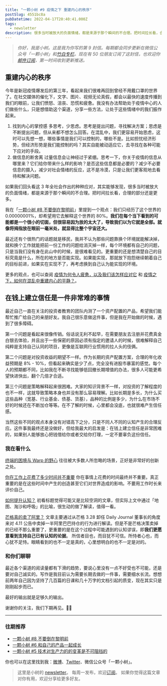 ```yaml
---
title: "一颗小树 #9 疫情之下 重建内心的秩序"
postSlug: 4551bc8a
pubDatetime: 2022-04-17T20:40:41.000Z
tags:
  - newsletter
description: 很多当时被放大的负面情绪，都是来源于那个瞬间的不合理。把时间拉长看，合理的部分还是更多。
---
```


> _你好，我是小树。这是我为你写的第 9 封信。每期都会同步更新在微信公众号「一颗小树」和[竹白专栏](https://xiaoshu.zhubai.love)。现在有 50 位朋友订阅了这封信，也欢迎你[邮件订阅](https://xiaoshu.zhubai.love)，第一时间收到更新推送。_

## 重建内心的秩序

今年是新冠疫情爆发后的第三年，看起来我们很难再回到曾经不用戴口罩的世界了。在社交媒体的催化下，文字、图片、视频无论真假，都会以最快的速度传播到我们的眼前，让我们愤怒、沮丧、恐慌和疲惫。我没有办法帮助处于疫情中心的人们做些什么，只是想借助这个渠道，分享一些方法，让处于这些情绪中的我们振作起来。

1. 找到内心的掌控感
   多思考，少思虑。思考是提出问题，寻找解决方案；思虑是不断提出问题，但从来都不想怎么回答。在混乱中，我们更容易开始思虑，这时可以先想一想，哪些事情是我们可以控制的，哪些不是。比如担忧经济形势，但经济形势是我们能控制的吗？其实自能被动适应它，去寻找在各种可能下应对的手段。
2. 做信息的断舍离
   过量信息会让神经过于紧绷。思考一下，你关于疫情的信息从哪里来？它们给你带来什么样的影响？是否这些信息都是必要的？减少不必要信息的摄入，减少对社会情绪的反应，这不是冷漠，只是让我们更客观地去看待和解决问题。

如果我们回头看这 3 年全社会作出的种种应对，其实能够发现，很多当时被放大的负面情绪，都是来源于那个瞬间的不合理。把时间拉长看，合理的部分还是更多。

我在「[一颗小树 #8 不要倒在黎明前](https://xiaoshu.zhubai.love/posts/2125116827176398848)」里提到一个观点：我们只经历了这个世界的 0.00000001%，却希望用它去解释这个世界的 80%。**我们在每个当下看到的可能都是一个很小的切面，但很容易因为放的太大了，导致我们以为它就是全部。就像将拇指放在眼前一毫米处，就显得比整个宇宙还大。**

最近还有个很热门的话题就是移民，我并不认为那些问题靠换个环境就能解决掉，就和换个工作就能把前一份工作的问题给消灭掉一样，每个环境都有自己的问题，只是当我们没有身在此山中的时候，是很难看见的。更重要的还是想清楚自己的目标究竟是什么，所在的地方是否能实现。如果能实现，那就放下抱怨继续朝着自己的目标前进，如果实在实现不了，再考虑换到自己认为能实现的环境。

更多的观点，也可以查阅 [疫情为何令人疲惫，以及我们该怎样应对它](https://mp.weixin.qq.com/s/lD8Yuh1boSvvlLpq2w-2rg) 和 [疫情之下，如何在混乱中重建内心的平静？](https://mp.weixin.qq.com/s/PEJ_XEu09Trb6Uy9029zzQ)。

## 在钱上建立信任是一件非常难的事情

最近自己一直在关注的投资者教育的团队内测了一个资产配置的产品，希望我们能帮忙推广给自己的亲朋好友。我自己很乐意做这件事，但是我在开始做的时候，遇到了很多障碍。

第一个问题是看起来很像传销。俗话说无利不起早，在需要朋友去注册并花费真金白银去体验，并且出于一些保密的原因必须有指定的邀请人的时候，很难解释自己纯粹是支持自己认同的项目，更像是互联网行业惯用的拉人头的伎俩。

第二个问题是对投资收益的期望不一样。作为长期的资产配置方案，合理的年化收益预期是 8% - 10%，但看起来确实是少了点，完全没有进股市暴富的感觉。每个人的预期都不同，比如我在不断寻找能够低回撤长期增值的办法，很多人可能更希望快进快出，翻个几倍才合适。

第三个问题是策略解释起来很困难。大家的知识背景不一样，对投资的了解程度的也不一样，这就导致策略本身也并没有那么容易理解。比如长期是多长，为什么买这些品种（宽基、行业基金、债基、货基），品种的比例是多少，为什么在市场不好的时候还在不断加仓等等。在不了解的时候，心里都会没底，也就很难产生信任感。

当然这些不同的观点本身没有对错高下之分，只是不同人不同的认知产生的合理反应。这件事我最终还是没做好，但给我最大的启发是：在钱上建立信任是非常困难的，如果别人能够放心把钱借给你或者交给你打理，一定不要辜负这份信任。

### 我在看什么

[终端的困境与 Warp 的野心](https://2d2d.io/s2/warp/?spm=ata.21736010.0.0.3e274042R4WcHp)
往往被大多数人所忽略的场景，正好是非常好的创新之处。

[你在工作上花费了多少时间并不重要](https://www.deprocrastination.co/blog/it-doesnt-matter-how-many-hours-you-work?utm_source=Tech+Productivity&utm_campaign=c06bcdaba9-EMAIL_CAMPAIGN_2022_03_14_10_52_COPY_01&utm_medium=email&utm_term=0_362b1686a3-c06bcdaba9-558233202)
你在事情上花费的时间最终并不重要。真正重要的是在这些时间中产生的创造甚至它们对世界造成的影响。不要用工作时长来评价自己。

[如何提升认知？](http://mp.weixin.qq.com/s?__biz=MzIxMTQzMzI2NQ==&mid=2247483977&idx=1&sn=9adc4a031e6e1412ed6e898c1a927e56&chksm=97542017a023a901b4cef71dd885bbc4eabde8e22805ed165a928d01e5578e5f06650bec6527&mpshare=1&scene=1&srcid=04143Xo35CWwCLfUqFXkpcOJ&sharer_sharetime=1649942568419&sharer_shareid=4c63140522fe404b48188e25cc789c37#rd)
初看标题觉得可能又是比较空洞的文章，但实际上文中通过「地图、淘沙和呼吸」的比喻，很生动的做了解读，值得一看。

[芒格真的卖了阿里？](https://mp.weixin.qq.com/s/NsQpJm5SHSj79dFoFrOxDQ)
文章主要通过从芒格 3.28 卸任 Daily Journal 董事长的角度来对 4.11 公告中卖掉一半阿里巴巴持仓的行为进行解读。但是不是芒格决策卖掉的已经不那么重要了，更重要的是在这个过程中可能遇到的认知谬误，即**我们更愿意看到支持自己已有认知的论据**。
所信者目也，而目犹不可信。所恃者心也，而心犹不足恃。眼睛看到的也不一定是真的，心里想明白的也不一定是对的。

### 和你们聊聊

最近各个渠道的阅读量都有下滑的趋势，要说心里没有一点不好受也不可能，还是要对自己诚实的。写作是我目前认为需要长期去做的一件事，需要细水长流。想想前两年自己因为坚持了几百篇的日课和几十万字的文档引起的质变，现在其实只是刚刚起步而已。

最好的输出就是足够久的输出。

谢谢你的关注，我们下期再见。👋🏻

---

### 往期推荐

- [一颗小树 #8 不要倒在黎明前](https://xiaoshu.zhubai.love/posts/2125116827176398848)
- [一颗小树 #6 和自己的产品一起成长](https://xiaoshu.zhubai.love/posts/2120043452577370112)
- [一颗小树 #5 技术对生产力的的变革是不可阻挡的](https://xiaoshu.zhubai.love/posts/2117506897874653184)

你也可以在这里找到我：[微博](https://weibo.com/u/5361470927)、[Twitter](https://twitter.com/yeshu_in_future)、微信公众号「一颗小树」。

> 这里是小树的 [newsletter](https://xiaoshu.zhubai.love)。 每周一发布，欢迎[订阅](https://xiaoshu.zhubai.love)。
> 如果你觉得这篇文章对你有用，欢迎分享给更多好友。
